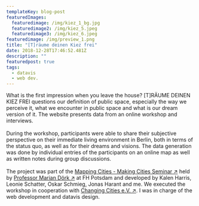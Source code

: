 ```yaml
---
templateKey: blog-post
featuredImages:
  featuredimage: /img/kiez_1_bg.jpg
  featuredimage2: /img/kiez_5.jpeg
  featuredimage3: /img/kiez_6.jpeg
featuredimage: /img/preview_1.png
title: "[T]räume deinen Kiez frei"
date: 2018-12-28T17:46:52.481Z
description: ""
featuredpost: true
tags:
  - datavis
  - web dev.
---
```

What is the first impression when you leave the house? [T]RÄUME DEINEN KIEZ FREI questions our definition of public space, especially the way we perceive it, what we encounter in public space and what is our dream version of it. The website presents data from an online workshop and interviews.\
\
During the workshop, participants were able to share their subjective perspective on their immediate living environment in Berlin, both in terms of the status quo, as well as for their dreams and visions. The data generation was done by individual entries of the participants on an online map as well as written notes during group discussions.\
\
The project was part of the [Mapping Cities - Making Cities Seminar ↗](https://uclab.fh-potsdam.de/mapping/) held by [Professor Marian Dörk ↗](https://mariandoerk.de/) at FH Potsdam and developed by Kalen Harris, Leonie Schatter, Oskar Schmieg, Jonas Harant and me. We executed the workshop in cooperation with [Changing Cities e.V. ↗](https://changing-cities.org/). I was in charge of the web development and datavis design.